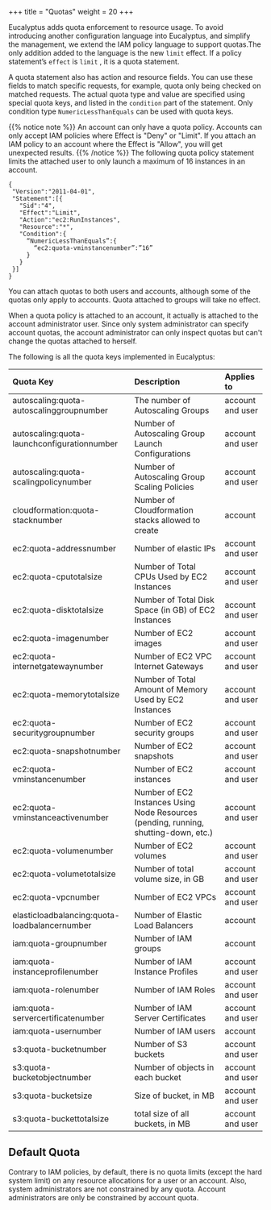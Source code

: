 +++
title = "Quotas"
weight = 20
+++

Eucalyptus adds quota enforcement to resource usage. To avoid introducing another configuration language into Eucalyptus, and simplify the management, we extend the IAM policy language to support quotas.The only addition added to the language is the new `limit` effect. If a policy statement’s `effect` is `limit` , it is a quota statement. 

A quota statement also has action and resource fields. You can use these fields to match specific requests, for example, quota only being checked on matched requests. The actual quota type and value are specified using special quota keys, and listed in the `condition` part of the statement. Only condition type `NumericLessThanEquals` can be used with quota keys. 


{{% notice note %}}
An account can only have a quota policy. Accounts can only accept IAM policies where Effect is "Deny" or "Limit". If you attach an IAM policy to an account where the Effect is "Allow", you will get unexpected results. 
{{% /notice %}}
The following quota policy statement limits the attached user to only launch a maximum of 16 instances in an account. 



    {
     "Version":"2011-04-01",
     "Statement":[{
       "Sid":"4",
       "Effect":"Limit",
       "Action":"ec2:RunInstances",
       "Resource":"*",
       "Condition":{
         “NumericLessThanEquals”:{
           “ec2:quota-vminstancenumber”:”16”
         }
       }
     }]
    }

You can attach quotas to both users and accounts, although some of the quotas only apply to accounts. Quota attached to groups will take no effect. 

When a quota policy is attached to an account, it actually is attached to the account administrator user. Since only system administrator can specify account quotas, the account administrator can only inspect quotas but can't change the quotas attached to herself. 

The following is all the quota keys implemented in Eucalyptus: 



| Quota Key | Description | Applies to | 
|  :---- |  :---- |  :---- | 
| autoscaling:quota-autoscalinggroupnumber | The number of Autoscaling Groups | account and user | 
| autoscaling:quota-launchconfigurationnumber | Number of Autoscaling Group Launch Configurations | account and user | 
| autoscaling:quota-scalingpolicynumber | Number of Autoscaling Group Scaling Policies | account and user | 
| cloudformation:quota-stacknumber | Number of Cloudformation stacks allowed to create | account | 
| ec2:quota-addressnumber | Number of elastic IPs | account and user | 
| ec2:quota-cputotalsize | Number of Total CPUs Used by EC2 Instances | account and user | 
| ec2:quota-disktotalsize | Number of Total Disk Space (in GB) of EC2 Instances | account and user | 
| ec2:quota-imagenumber | Number of EC2 images | account and user | 
| ec2:quota-internetgatewaynumber | Number of EC2 VPC Internet Gateways | account and user | 
| ec2:quota-memorytotalsize | Number of Total Amount of Memory Used by EC2 Instances | account and user | 
| ec2:quota-securitygroupnumber | Number of EC2 security groups | account and user | 
| ec2:quota-snapshotnumber | Number of EC2 snapshots | account and user | 
| ec2:quota-vminstancenumber | Number of EC2 instances | account and user | 
| ec2:quota-vminstanceactivenumber | Number of EC2 Instances Using Node Resources (pending, running, shutting-down, etc.) | account and user | 
| ec2:quota-volumenumber | Number of EC2 volumes | account and user | 
| ec2:quota-volumetotalsize | Number of total volume size, in GB | account and user | 
| ec2:quota-vpcnumber | Number of EC2 VPCs | account and user | 
| elasticloadbalancing:quota-loadbalancernumber | Number of Elastic Load Balancers | account | 
| iam:quota-groupnumber | Number of IAM groups | account | 
| iam:quota-instanceprofilenumber | Number of IAM Instance Profiles | account and user | 
| iam:quota-rolenumber | Number of IAM Roles | account and user | 
| iam:quota-servercertificatenumber | Number of IAM Server Certificates | account and user | 
| iam:quota-usernumber | Number of IAM users | account | 
| s3:quota-bucketnumber | Number of S3 buckets | account and user | 
| s3:quota-bucketobjectnumber | Number of objects in each bucket | account and user | 
| s3:quota-bucketsize | Size of bucket, in MB | account and user | 
| s3:quota-buckettotalsize | total size of all buckets, in MB | account and user | 


## Default Quota
Contrary to IAM policies, by default, there is no quota limits (except the hard system limit) on any resource allocations for a user or an account. Also, system administrators are not constrained by any quota. Account administrators are only be constrained by account quota. 

